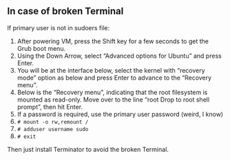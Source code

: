 ## In case of broken Terminal
If primary user is not in sudoers file:

1. After powering VM, press the Shift key for a few seconds to get the Grub boot menu.
2. Using the Down Arrow, select “Advanced options for Ubuntu” and press Enter.
3. You will be at the interface below, select the kernel with “recovery mode” option as below and press Enter to advance to the “Recovery menu”.
4. Below is the “Recovery menu”, indicating that the root filesystem is mounted as read-only. Move over to the line “root Drop to root shell prompt”, then hit Enter.
5. If a password is required, use the primary user password (weird, I know)
6. `# mount -o rw,remount /`
7. `# adduser username sudo`
8. `# exit`

Then just install Terminator to avoid the broken Terminal.
